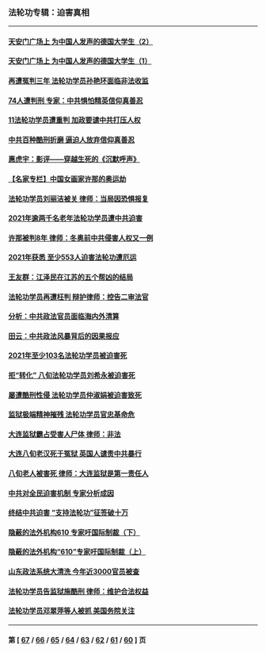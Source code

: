 ### 法轮功专辑：迫害真相
---
#### [天安门广场上 为中国人发声的德国大学生（2）](../../pages/nf4379/n13533454.md?01280430) 
#### [天安门广场上 为中国人发声的德国大学生（1）](../../pages/nf4379/n13528390.md?01280430) 
#### [再遭冤判三年 法轮功学员孙艳环面临非法收监](../../pages/nf4379/n13526543.md?01280430) 
#### [74人遭判刑 专家：中共惧怕精英信仰真善忍](../../pages/nf4379/n13520765.md?01280430) 
#### [11法轮功学员遭重判 加政要谴中共打压人权](../../pages/nf4379/n13521294.md?01280430) 
#### [中共百种酷刑折磨 逼迫人放弃信仰真善忍](../../pages/nf4379/n13518038.md?01280430) 
#### [惠虎宇：影评——穿越生死的《沉默呼声》](../../pages/nf4379/n13516514.md?01280430) 
#### [【名家专栏】中国女画家许那的奥运劫](../../pages/nf4379/n13491603.md?01280430) 
#### [法轮功学员刘丽洁被关 律师：当局因恐惧报复](../../pages/nf4379/n13515441.md?01280430) 
#### [2021年逾两千名老年法轮功学员遭中共迫害](../../pages/nf4379/n13513237.md?01280430) 
#### [许那被判8年 律师：冬奥前中共侵害人权又一例](../../pages/nf4379/n13508986.md?01280430) 
#### [2021年获悉 至少553人迫害法轮功遭厄运](../../pages/nf4379/n13504657.md?01280430) 
#### [王友群：江泽民在江苏的五个帮凶的结局](../../pages/nf4379/n13503194.md?01280430) 
#### [法轮功学员再遭枉判 辩护律师：控告二审法官](../../pages/nf4379/n13499952.md?01280430) 
#### [分析：中共政法官员面临海内外清算](../../pages/nf4379/n13495811.md?01280430) 
#### [田云：中共政法风暴背后的因果报应](../../pages/nf4379/n13496264.md?01280430) 
#### [2021年至少103名法轮功学员被迫害死](../../pages/nf4379/n13495075.md?01280430) 
#### [拒“转化” 八旬法轮功学员刘希永被迫害死](../../pages/nf4379/n13488696.md?01280430) 
#### [屡遭酷刑性侵 法轮功学员仲淑娟被迫害致死](../../pages/nf4379/n13485930.md?01280430) 
#### [监狱极端精神摧残 法轮功学员官忠基命危](../../pages/nf4379/n13486254.md?01280430) 
#### [大连监狱霸占受害人尸体 律师：非法](../../pages/nf4379/n13481295.md?01280430) 
#### [大连八旬老汉死于冤狱 英国人谴责中共暴行](../../pages/nf4379/n13480118.md?01280430) 
#### [八旬老人被害死 律师：大连监狱是第一责任人](../../pages/nf4379/n13478838.md?01280430) 
#### [中共对全民迫害机制 专家分析成因](../../pages/nf4379/n13479680.md?01280430) 
#### [终结中共迫害 “支持法轮功”征签破十万](../../pages/nf4379/n13471084.md?01280430) 
#### [隐蔽的法外机构610 专家吁国际制裁（下）](../../pages/nf4379/n13462906.md?01280430) 
#### [隐蔽的法外机构“610”专家吁国际制裁（上）](../../pages/nf4379/n13459414.md?01280430) 
#### [山东政法系统大清洗 今年近3000官员被查](../../pages/nf4379/n13458775.md?01280430) 
#### [法轮功学员告监狱施酷刑 律师：维护合法权益](../../pages/nf4379/n13453400.md?01280430) 
#### [法轮功学员邓翠萍等人被抓 美国务院关注](../../pages/nf4379/n13451524.md?01280430) 

---
#### 第 [ [67](./67.md?01280430) / [66](./66.md?01280430) / [65](./65.md?01280430) / [64](./64.md?01280430) / [63](./63.md?01280430) / [62](./62.md?01280430) / [61](./61.md?01280430) / [60](./60.md?01280430) ] 页
